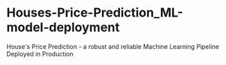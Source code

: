 # Houses-Price-Prediction_ML-model-deployment
House's Price Prediction - a robust and reliable Machine Learning Pipeline Deployed in Production

